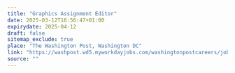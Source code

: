 ```yaml
---
title: "Graphics Assignment Editor"
date: 2025-03-12T16:56:47+01:00
expirydate: 2025-04-12
draft: false
sitemap_exclude: true
place: "The Washington Post, Washington DC"
link: "https://washpost.wd5.myworkdayjobs.com/washingtonpostcareers/job/DC-Washington-TWP-Headquarters/Graphics-Assignment-Editor_JR-90275183-1"
source: ""
---
```

